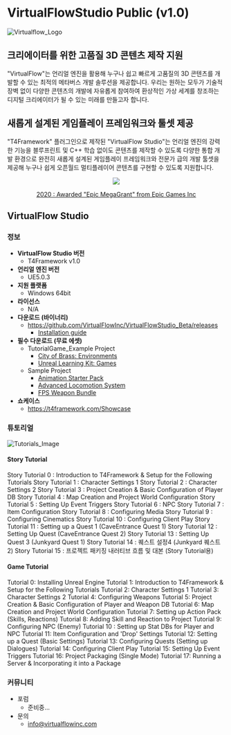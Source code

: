 # VirtualFlowStudio Public (v1.0)

![Virtualflow_Logo](./Virtualflow_Logo.png)

## 크리에이터를 위한 고품질 3D 콘텐츠 제작 지원

"VirtualFlow"는 언리얼 엔진을 활용해 누구나 쉽고 빠르게 고품질의 3D 콘텐츠를 개발할 수 있는 최적의 메타버스 개발 솔루션을 제공합니다. 
우리는 원하는 모두가 기술적 장벽 없이 다양한 콘텐츠의 개발에 자유롭게 참여하여 환상적인 가상 세계를 창조하는 디지털 크리에이터가 될 수 있는 미래를 만들고자 합니다.

## 새롭게 설계된 게임플레이 프레임워크와 툴셋 제공

"T4Framework" 플러그인으로 제작된 "VirtualFlow Studio"는 언리얼 엔진의 강력한 기능을 블루프린트 및 C++ 학습 없이도 콘텐츠를 제작할 수 있도록 다양한 통합 개발 환경으로
완전히 새롭게 설계된 게임플레이 프레임워크와 전문가 급의 개발 툴셋을 제공해 누구나 쉽게 오픈월드 멀티플레이어 콘텐츠를 구현할 수 있도록 지원합니다.

<p align="center"><img src="https://t4framework.com/img/Epic_MegaGrants_Recipient_logo.png"></p>  
<p align="center"><a href="https://www.unrealengine.com/en-US/megagrants" target="_blank">2020 : Awarded "Epic MegaGrant" from Epic Games Inc</a></p>  

## VirtualFlow Studio

### 정보
- **VirtualFlow Studio 버전**
  - T4Framework v1.0
- **언리얼 엔진 버전**
  - UE5.0.3
- **지원 플랫폼**
  - Windows 64bit
- **라이선스**
  - N/A
- **다운로드 (바이너리)**
  - https://github.com/VirtualFlowInc/VirtualFlowStudio_Beta/releases
    - [Installation guide](https://wiggly-burst-46b.notion.site/Tutorial-1-Introduction-to-T4Framework-Setup-for-the-Following-Tutorials-77f7bfcbc68e4fe19c13ee416ee7972d)
- **필수 다운로드 (무료 에셋)**
  - TutorialGame_Example Project
    - <a href="https://www.unrealengine.com/marketplace/en-US/product/c93f1fa73dad4adf9a3d09883d8c8dec" target="_blank">City of Brass: Environments</a>
    - <a href="https://www.unrealengine.com/marketplace/en-US/product/unreal-learning-kit-games" target="_blank">Unreal Learning Kit: Games</a>
  - Sample Project
    - <a href="https://www.unrealengine.com/marketplace/en-US/product/animation-starter-pack" target="_blank">Animation Starter Pack</a>
    - <a href="https://www.unrealengine.com/marketplace/en-US/product/advanced-locomotion-system-v1" target="_blank">Advanced Locomotion System</a>
    - <a href="https://www.unrealengine.com/marketplace/en-US/product/fps-weapon-bundle" target="_blank">FPS Weapon Bundle</a>
- **쇼케이스**
  - <a href="https://t4framework.com/Showcase/" target="_blank">https://t4framework.com/Showcase</a>

### 튜토리얼
![Tutorials_Image](./Tutorials_Image.png)
#### Story Tutorial
Story Tutorial 0 : Introduction to T4Framework & Setup for the Following Tutorials
Story Tutorial 1 : Character Settings 1
Story Tutorial 2 : Character Settings 2
Story Tutorial 3 : Project Creation & Basic Configuration of Player DB
Story Tutorial 4 : Map Creation and Project World Configuration
Story Tutorial 5 : Setting Up Event Triggers
Story Tutorial 6 : NPC
Story Tutorial 7 : Item Configuration
Story Tutorial 8 : Configuring Media
Story Tutorial 9 : Configuring Cinematics
Story Tutorial 10 : Configuring Client Play
Story Tutorial 11 : Setting up a Quest 1 (CaveEntrance Quest 1)
Story Tutorial 12 : Setting Up Quest (CaveEntrance Quest 2)
Story Tutorial 13 : Setting Up Quest 3 (Junkyard Quest 1)
Story Tutorial 14 : 퀘스트 설정4 (Junkyard 퀘스트2)
Story Tutorial 15 : 프로젝트 패키징
내러티브 흐름 및 대본 (Story Tutorial용)

#### Game Tutorial
Tutorial 0: Installing Unreal Engine
Tutorial 1: Introduction to T4Framework & Setup for the Following Tutorials
Tutorial 2: Character Settings 1
Tutorial 3: Character Settings 2
Tutorial 4: Configuring Weapons
Tutorial 5: Project Creation & Basic Configuration of Player and Weapon DB
Tutorial 6: Map Creation and Project World Configuration
Tutorial 7: Setting up Action Pack (Skills, Reactions)
Tutorial 8: Adding Skill and Reaction to Project
Tutorial 9: Configuring NPC (Enemy)
Tutorial 10 : Setting up Stat DBs for Player and NPC
Tutorial 11: Item Configuration and 'Drop' Settings
Tutorial 12: Setting up a Quest (Basic Settings)
Tutorial 13: Configuring Quests (Setting up Dialogues)
Tutorial 14: Configuring Client Play
Tutorial 15: Setting Up Event Triggers
Tutorial 16: Project Packaging (Single Mode)
Tutorial 17: Running a Server & Incorporating it into a Package

### 커뮤니티
- 포럼
  - 준비중...
- 문의
  - info@virtualflowinc.com
